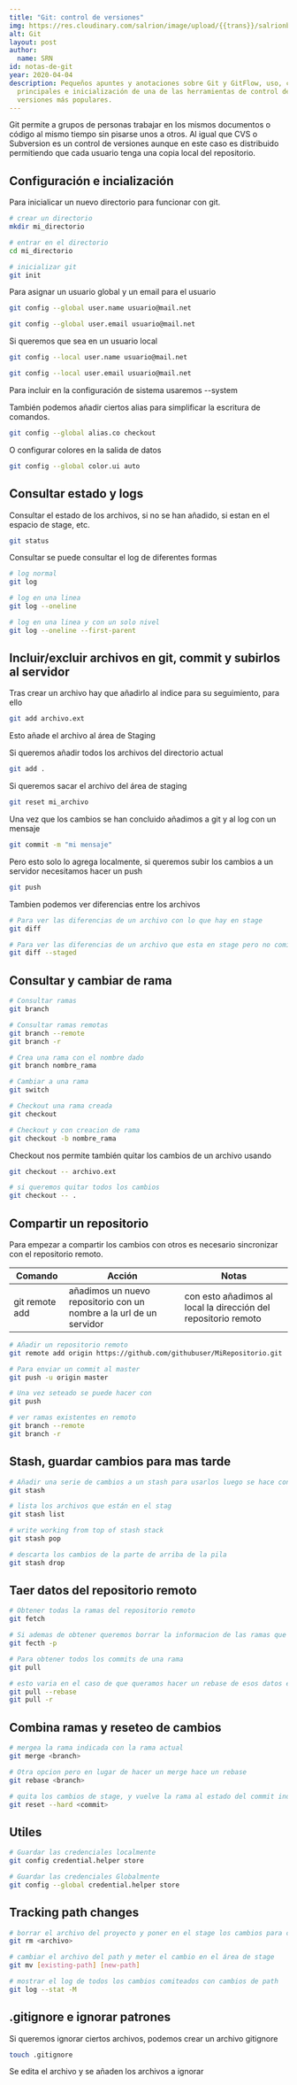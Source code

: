 ```yaml
---
title: "Git: control de versiones"
img: https://res.cloudinary.com/salrion/image/upload/{{trans}}/salrionblog/git.jpg
alt: Git
layout: post
author:
  name: SRN
id: notas-de-git
year: 2020-04-04
description: Pequeños apuntes y anotaciones sobre Git y GitFlow, uso, comandos
  principales e inicialización de una de las herramientas de control de
  versiones más populares.
---
```

Git permite a grupos de personas trabajar en los mismos documentos o código al mismo tiempo sin pisarse unos a otros. Al igual que CVS o Subversion es un control de versiones aunque en este caso es distribuido permitiendo que cada usuario tenga una copia local del repositorio.

## Configuración e incialización

Para inicialicar un nuevo directorio para funcionar con git.
```bash
# crear un directorio
mkdir mi_directorio

# entrar en el directorio
cd mi_directorio

# inicializar git
git init
```

Para asignar un usuario global y un email para el usuario 
```bash
git config --global user.name usuario@mail.net

git config --global user.email usuario@mail.net  
```
Si queremos que sea en un usuario local
```bash
git config --local user.name usuario@mail.net

git config --local user.email usuario@mail.net  
```
Para incluir en la configuración de sistema usaremos --system

También podemos añadir ciertos alias para simplificar la escritura de comandos.
```bash
git config --global alias.co checkout  
```
O configurar colores en la salida de datos
```bash
git config --global color.ui auto
```


## Consultar estado y logs

Consultar el estado de los archivos, si no se han añadido, si estan en el espacio de stage, etc.

```bash
git status
```

Consultar se puede consultar el log de diferentes formas

```bash
# log normal
git log

# log en una linea
git log --oneline

# log en una linea y con un solo nivel
git log --oneline --first-parent
```

## Incluir/excluir archivos en git, commit y subirlos al servidor

Tras crear un archivo hay que añadirlo al indice para su seguimiento, para ello
```bash
git add archivo.ext
```
Esto añade el archivo al área de Staging

Si queremos añadir todos los archivos del directorio actual
```bash
git add .
```
Si queremos sacar el archivo del área de staging
```bash
git reset mi_archivo
```

Una vez que los cambios se han concluido añadimos a git y al log con un mensaje
```bash
git commit -m "mi mensaje" 
```
Pero esto solo lo agrega localmente, si queremos subir los cambios a un servidor necesitamos hacer un push
```bash
git push
```

Tambien podemos ver diferencias entre los archivos
```bash
# Para ver las diferencias de un archivo con lo que hay en stage
git diff

# Para ver las diferencias de un archivo que esta en stage pero no comiteado
git diff --staged
```

## Consultar y cambiar de rama

```bash
# Consultar ramas
git branch

# Consultar ramas remotas
git branch --remote
git branch -r

# Crea una rama con el nombre dado
git branch nombre_rama

# Cambiar a una rama 
git switch

# Checkout una rama creada
git checkout

# Checkout y con creacion de rama
git checkout -b nombre_rama
```

Checkout nos permite también quitar los cambios de un archivo usando
```bash
git checkout -- archivo.ext

# si queremos quitar todos los cambios
git checkout -- .
```

## Compartir un repositorio

Para empezar a compartir los cambios con otros es necesario sincronizar con el repositorio remoto.

| **Comando**                   | **Acción**                                                          | **Notas**                                                      |
|-------------------------------|---------------------------------------------------------------------|----------------------------------------------------------------|
| git remote add <nombre> <url> | añadimos un nuevo repositorio con un nombre a la url de un servidor | con esto añadimos al local la dirección del repositorio remoto |
                                

```bash
# Añadir un repositorio remoto
git remote add origin https://github.com/githubuser/MiRepositorio.git

# Para enviar un commit al master
git push -u origin master

# Una vez seteado se puede hacer con
git push

# ver ramas existentes en remoto
git branch --remote
git branch -r
```

## Stash, guardar cambios para mas tarde

```bash
# Añadir una serie de cambios a un stash para usarlos luego se hace con
git stash

# lista los archivos que están en el stag
git stash list

# write working from top of stash stack
git stash pop

# descarta los cambios de la parte de arriba de la pila
git stash drop
```

## Taer datos del repositorio remoto

```bash
# Obtener todas la ramas del repositorio remoto
git fetch

# Si ademas de obtener queremos borrar la informacion de las ramas que se borraron en el remoto, pasamos el parametro prune
git fecth -p

# Para obtener todos los commits de una rama
git pull

# esto varia en el caso de que queramos hacer un rebase de esos datos en nuestro local
git pull --rebase
git pull -r
```

## Combina ramas y reseteo de cambios

```bash
# mergea la rama indicada con la rama actual
git merge <branch>

# Otra opcion pero en lugar de hacer un merge hace un rebase
git rebase <branch>

# quita los cambios de stage, y vuelve la rama al estado del commit indicado
git reset --hard <commit>
```

## Utiles

```bash
# Guardar las credenciales localmente
git config credential.helper store

# Guardar las credenciales Globalmente
git config --global credential.helper store
```

## Tracking path changes

```bash
# borrar el archivo del proyecto y poner en el stage los cambios para commit
git rm <archivo>

# cambiar el archivo del path y meter el cambio en el área de stage
git mv [existing-path] [new-path]

# mostrar el log de todos los cambios comiteados con cambios de path
git log --stat -M

```

## .gitignore e ignorar patrones

Si queremos ignorar ciertos archivos, podemos crear un archivo gitignore
```bash
touch .gitignore
```
Se edita el archivo y se añaden los archivos a ignorar